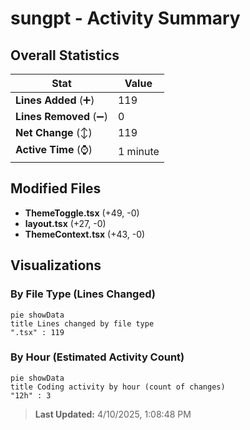 # sungpt - Activity Summary 

## Overall Statistics

| Stat                   | Value                                                             |
| ---------------------- | ----------------------------------------------------------------- |
| **Lines Added** (➕)   | 119                                          |
| **Lines Removed** (➖) | 0                                        |
| **Net Change** (↕)    | 119                |
| **Active Time** (⌚)   | 1 minute |


## Modified Files
- **ThemeToggle.tsx** (+49, -0)
- **layout.tsx** (+27, -0)
- **ThemeContext.tsx** (+43, -0)

## Visualizations

### By File Type (Lines Changed)

```mermaid
pie showData
title Lines changed by file type
".tsx" : 119
```

### By Hour (Estimated Activity Count)

```mermaid
pie showData
title Coding activity by hour (count of changes)
"12h" : 3
```


> **Last Updated:** 4/10/2025, 1:08:48 PM